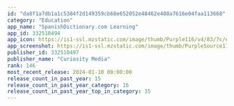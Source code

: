 ```yaml
---
id: "da8f1a7db1a1c5384f2d149359cb68e652052e48462e408a7616e04faa113668"
category: "Education"
app_name: "SpanishDictionary.com Learning"
app_id: 332510494
app_icon: https://is1-ssl.mzstatic.com/image/thumb/Purple116/v4/83/7c/ec/837cecfc-3868-7242-ac79-85365d207a36/AppIcon-1x_U007emarketing-0-7-0-sRGB-85-220-0.png/1024x1024bb.png
app_screenshot: https://is1-ssl.mzstatic.com/image/thumb/PurpleSource116/v4/ab/54/0c/ab540c98-821f-43d6-e781-458a4d751429/177a2340-3bca-4328-9047-59d9cc29d30c_sd-big-1.jpg/1242x2688bb.png
publisher_id: 332510497
publisher_name: "Curiosity Media"
rank: 146
most_recent_release: 2024-01-10 00:00:00
release_count_in_past_year: 15
release_count_in_past_year_category: 16
release_count_in_past_year_top_in_category: 35
---
```

